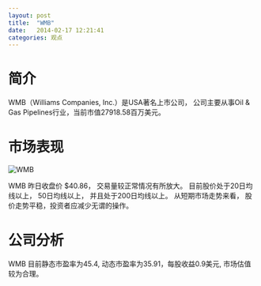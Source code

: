 ```yaml
---
layout: post
title:  "WMB"
date:   2014-02-17 12:21:41
categories: 观点
---
```


# 简介
WMB（Williams Companies, Inc.）是USA著名上市公司，
公司主要从事Oil & Gas Pipelines行业，当前市值27918.58百万美元。

# 市场表现

![WMB](http://finviz.com/chart.ashx?t=WMB&ty=c&ta=1&p=d&s=l)

WMB 昨日收盘价 $40.86，
交易量较正常情况有所放大。
目前股价处于20日均线以上，
50日均线以上，
并且处于200日均线以上。
从短期市场走势来看，
股价走势平稳，投资者应减少无谓的操作。

# 公司分析
WMB 目前静态市盈率为45.4, 动态市盈率为35.91，每股收益0.9美元,
市场估值较为合理。
